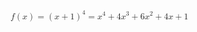 <math><mrow><mrow>  <mi>f</mi> <mo>&#x2061;<!--FUNCTION APPLICATION--></mo> <mo>(</mo> <mi>x</mi> <mo>)</mo>  </mrow><mo id="eq1-equals">=</mo><mrow><msup><mrow> <mo>(</mo> <mrow> <mi>x</mi> <mo>+</mo> <mn>1</mn> </mrow> <mo>)</mo> </mrow><mn>4</mn></msup><mo linebreak="newline" linebreakstyle="before" indentalign="id" indenttarget="eq1-equals">=</mo><mrow><msup> <mi>x</mi> <mn>4</mn> </msup><mo id="eq1-plus">+</mo><mrow>  <mn>4</mn> <mo>&#x2062;<!--INVISIBLE TIMES--></mo> <msup> <mi>x</mi> <mn>3</mn> </msup>  </mrow><mo>+</mo><mrow>  <mn>6</mn> <mo>&#x2062;<!--INVISIBLE TIMES--></mo> <msup> <mi>x</mi> <mn>2</mn> </msup>  </mrow><mo linebreak="newline" linebreakstyle="before" indentalign="id" indenttarget="eq1-plus">+</mo><mrow>  <mn>4</mn> <mo>&#x2062;<!--INVISIBLE TIMES--></mo> <mi>x</mi>  </mrow><mo>+</mo><mn>1</mn></mrow></mrow></mrow></math>